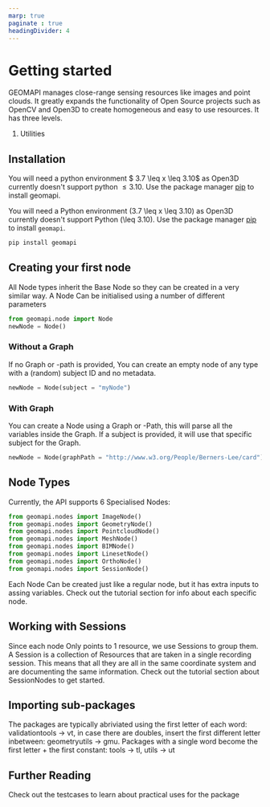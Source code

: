 ```yaml
---
marp: true
paginate : true
headingDivider: 4
---
```

# Getting started

GEOMAPI manages close-range sensing resources like images and point clouds. It greatly expands the functionality of Open Source projects such as OpenCV and Open3D to create homogeneous and easy to use resources. It has three levels.


1. Utilities




## Installation

You will need a python environment $ 3.7 \leq x \leq 3.10$ as Open3D currently doesn't support python $\leq 3.10$. Use the package manager [pip](https://pypi.org/project/geomapi) to install geomapi.

You will need a Python environment \(3.7 \leq x \leq 3.10\) as Open3D currently doesn't support Python \(\leq 3.10\). Use the package manager [pip](https://pypi.org/project/geomapi) to install `geomapi`.


```bash
pip install geomapi
```

## Creating your first node

All Node types inherit the Base Node so they can be created in a very similar way.
A Node Can be initialised using a number of different parameters

```py
from geomapi.node import Node
newNode = Node()
```

### Without a Graph

If no Graph or -path is provided, You can create an empty node of any type with a (random) subject ID and no metadata.

```py
newNode = Node(subject = "myNode")
```

### With Graph

You can create a Node using a Graph or -Path, this will parse all the variables inside the Graph. If a subject is provided, it will use that specific subject for the Graph.

```py
newNode = Node(graphPath = "http://www.w3.org/People/Berners-Lee/card")
```

## Node Types

Currently, the API supports 6 Specialised Nodes:

```py
from geomapi.nodes import ImageNode()
from geomapi.nodes import GeometryNode()
from geomapi.nodes import PointcloudNode()
from geomapi.nodes import MeshNode()
from geomapi.nodes import BIMNode()
from geomapi.nodes import LinesetNode()
from geomapi.nodes import OrthoNode()
from geomapi.nodes import SessionNode()
```

Each Node Can be created just like a regular node, but it has extra inputs to assing variables.
Check out the tutorial section for info about each specific node.

## Working with Sessions

Since each node Only points to 1 resource, we use Sessions to group them.
A Session is a collection of Resources that are taken in a single recording session. This means that all they are all in the same coordinate system and are documenting the same information.
Check out the tutorial section about SessionNodes to get started.

## Importing sub-packages

The packages are typically abriviated using the first letter of each word: validationtools -> vt, in case there are doubles, insert the first different letter inbetween: geometryutils -> gmu. Packages with a single word become the first letter + the first constant: tools -> tl, utils -> ut

## Further Reading

Check out the testcases to learn about practical uses for the package
